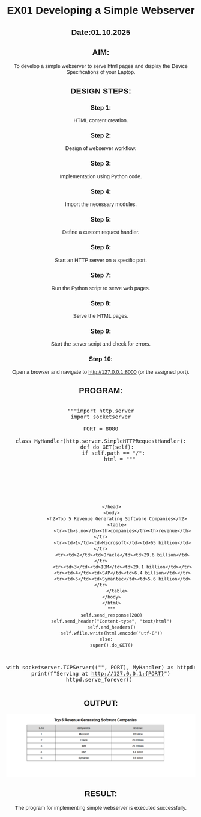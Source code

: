 # EX01 Developing a Simple Webserver
## Date:01.10.2025

## AIM:
To develop a simple webserver to serve html pages and display the Device Specifications of your Laptop.

## DESIGN STEPS:
### Step 1: 
HTML content creation.

### Step 2:
Design of webserver workflow.

### Step 3:
Implementation using Python code.

### Step 4:
Import the necessary modules.

### Step 5:
Define a custom request handler.

### Step 6:
Start an HTTP server on a specific port.

### Step 7:
Run the Python script to serve web pages.

### Step 8:
Serve the HTML pages.

### Step 9:
Start the server script and check for errors.

### Step 10:
Open a browser and navigate to http://127.0.0.1:8000 (or the assigned port).

## PROGRAM:
<pre>

"""import http.server
import socketserver

PORT = 8080

class MyHandler(http.server.SimpleHTTPRequestHandler):
    def do_GET(self):
        if self.path == "/":
            html = """
            <!DOCTYPE html>
            <html>
            <head>
                <title>Top 5 Revenue Generating Software Companies</title>
                <style>
                    body { font-family: Arial, sans-serif; text-align: center; margin-top: 30px; }
                    table { border-collapse: collapse; margin: auto; width: 60%; }
                    th, td { border: 1px solid black; padding: 10px; text-align: center; }
                    th { background-color: #d9d9d9; }
                </style>
            </head>
            <body>
                <h2>Top 5 Revenue Generating Software Companies</h2>
                <table>
                    <tr><th>s.no</th><th>companies</th><th>revenue</th></tr>
                    <tr><td>1</td><td>Microsoft</td><td>65 billion</td></tr>
                    <tr><td>2</td><td>Oracle</td><td>29.6 billion</td></tr>
                    <tr><td>3</td><td>IBM</td><td>29.1 billion</td></tr>
                    <tr><td>4</td><td>SAP</td><td>6.4 billion</td></tr>
                    <tr><td>5</td><td>Symantec</td><td>5.6 billion</td></tr>
                </table>
            </body>
            </html>
            """
            self.send_response(200)
            self.send_header("Content-type", "text/html")
            self.end_headers()
            self.wfile.write(html.encode("utf-8"))
        else:
            super().do_GET()

with socketserver.TCPServer(("", PORT), MyHandler) as httpd:
    print(f"Serving at http://127.0.0.1:{PORT}")
    httpd.serve_forever() </pre>
## OUTPUT:
![alt text](<Screenshot (19).png>)
## RESULT:
The program for implementing simple webserver is executed successfully.
